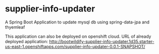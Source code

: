 # supplier-info-updater
A Spring Boot Application to update mysql db using spring-data-jpa and thyemleaf

This application can also be deployed on openshift cloud. URL of already deployed application:
http://bootwildify-supplier-info-updater.1d35.starter-us-east-1.openshiftapps.com/supplier-info-updater-0.0.1-SNAPSHOT/
